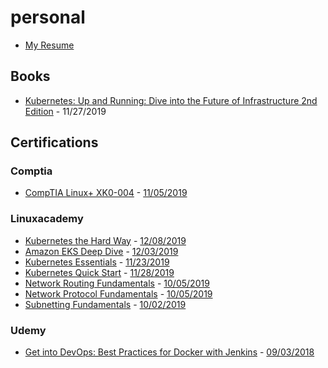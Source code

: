 # personal

- [My Resume](rufle_stephen_resume.md)

## Books

- [Kubernetes: Up and Running: Dive into the Future of Infrastructure 2nd Edition](https://www.amazon.com/Kubernetes-Running-Dive-Future-Infrastructure/dp/1492046531/) - 11/27/2019

## Certifications

### Comptia

- [CompTIA Linux+ XK0-004](https://www.comptia.org/certifications/linux) - <a href="comptia/CompTIA-Linux-plus-ce-certificate.pdf" target="_blank">11/05/2019</a>

### Linuxacademy

- [Kubernetes the Hard Way](https://linuxacademy.com/course/kubernetes-the-hard-way/) - <a href="linuxacademy/kubernetes-the-hard-way.pdf" target="_blank">12/08/2019</a>
- [Amazon EKS Deep Dive](https://linuxacademy.com/course/amazon-eks-deep-dive/) - <a href="linuxacademy/amazon-eks-deep-dive.pdf" target="_blank">12/03/2019</a>
- [Kubernetes Essentials](https://linuxacademy.com/course/kubernetes-essentials/) - <a href="linuxacademy/kubernetes-essentials.pdf" target="_blank">11/23/2019</a>
- [Kubernetes Quick Start](https://linuxacademy.com/course/kubernetes-quick-start/) - <a href="linuxacademy/kubernetes-quick-start.pdf" target="_blank">11/28/2019</a>
- [Network Routing Fundamentals](https://linuxacademy.com/course/network-routing-fundamentals/) - <a href="linuxacademy/network-routing-fundamentals.pdf" target="_blank">10/05/2019</a>
- [Network Protocol Fundamentals](https://linuxacademy.com/course/network-protocol-fundamentals/) - <a href="linuxacademy/network-protocol-fundamentals.pdf" target="_blank">10/05/2019</a>
- [Subnetting Fundamentals](https://linuxacademy.com/course/subnetting-fundamentals/) - <a href="linuxacademy/subnetting-fundamentals.pdf" target="_blank">10/02/2019</a>

### Udemy

- [Get into DevOps: Best Practices for Docker with Jenkins](https://www.udemy.com/course/continuous-integration-docker-jenkins/) - <a href="udemy/udemy-getintodevops-UC-7CE2Q8CQ.jpg" target="_blank">09/03/2018</a>
